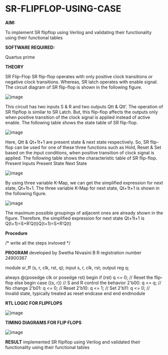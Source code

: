 # SR-FLIPFLOP-USING-CASE

**AIM:**

To implement  SR flipflop using Verilog and validating their functionality using their functional tables

**SOFTWARE REQUIRED:**

Quartus prime

**THEORY**

SR Flip-Flop SR flip-flop operates with only positive clock transitions or negative clock transitions. Whereas, SR latch operates with enable signal. The circuit diagram of SR flip-flop is shown in the following figure.

![image](https://github.com/naavaneetha/SR-FLIPFLOP-USING-CASE/assets/154305477/0f710028-ad52-4d3e-9276-8714cf023a25)

 
This circuit has two inputs S & R and two outputs Qtt & Qtt’. The operation of SR flipflop is similar to SR Latch. But, this flip-flop affects the outputs only when positive transition of the clock signal is applied instead of active enable. The following table shows the state table of SR flip-flop.

![image](https://github.com/naavaneetha/SR-FLIPFLOP-USING-CASE/assets/154305477/dabfc4f4-87e3-4cbc-9472-f89ee1b5ed30)

 
Here, Qtt & Qt+1t+1 are present state & next state respectively. So, SR flip-flop can be used for one of these three functions such as Hold, Reset & Set based on the input conditions, when positive transition of clock signal is applied. The following table shows the characteristic table of SR flip-flop. Present Inputs Present State Next State

![image](https://github.com/naavaneetha/SR-FLIPFLOP-USING-CASE/assets/154305477/dd90d16c-aec5-4290-a586-e2346b1e9eb5)

 
By using three variable K-Map, we can get the simplified expression for next state, Qt+1t+1. The three variable K-Map for next state, Qt+1t+1 is shown in the following figure.

![image](https://github.com/naavaneetha/SR-FLIPFLOP-USING-CASE/assets/154305477/473efad6-d70b-4ca7-aeb7-898bbfca319f)

 
The maximum possible groupings of adjacent ones are already shown in the figure. Therefore, the simplified expression for next state Qt+1t+1 is Q(t+1)=S+R′Q(t)Q(t+1)=S+R′Q(t)

**Procedure**

/* write all the steps invloved */

**PROGRAM**
developed by Swetha Nivasini B R
registration number 24900367


module sr_ff (s, r, clk, rst, q);
  input s, r, clk, rst;
  output reg q;

  always @(posedge clk or posedge rst)
 begin
    if (rst)
      q <= 0; // Reset the flip-flop
    else
 begin
      case ({s, r}) // S and R control the behavior
        2'b00: q <= q;    // No change
        2'b01: q <= 0;    // Reset
        2'b10: q <= 1;    // Set
        2'b11: q <= 0;    // Invalid state, typically treated as reset
      endcase
    end
  end
endmodule




**RTL LOGIC FOR FLIPFLOPS**

![image](https://github.com/user-attachments/assets/6ad91cf7-0985-4b19-87e5-d90ecf7ccf15)



**TIMING DIAGRAMS FOR FLIP FLOPS**

![image](https://github.com/user-attachments/assets/f69f9d61-4f36-4165-a3a0-a70850b632d2)


**RESULT**
implemented SR flipflop using Verilog and validated their functionality using their functional tables

